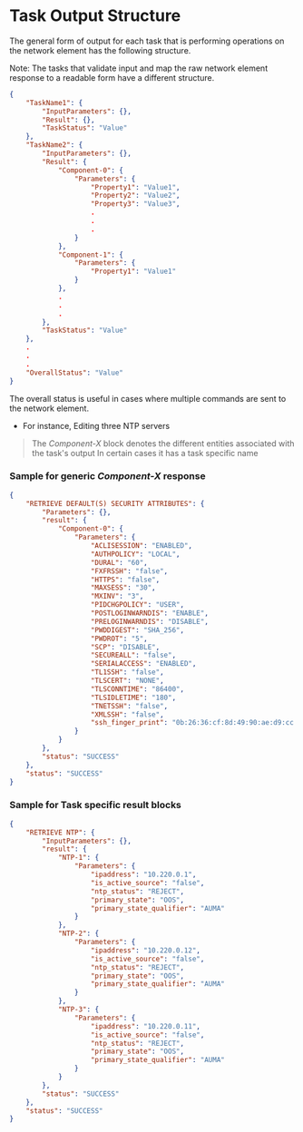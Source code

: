 # Task Output Structure

The general form of output for each task that is performing operations on the network element has the following structure.

Note: The tasks that validate input and map the raw network element response to a readable form have a different structure.

```json
{
    "TaskName1": {
        "InputParameters": {},
        "Result": {},
        "TaskStatus": "Value"
    },
    "TaskName2": {
        "InputParameters": {},
        "Result": {
            "Component-0": {
                "Parameters": {
                    "Property1": "Value1",
                    "Property2": "Value2",
                    "Property3": "Value3",
                    .
                    .
                    .
                }
            },
            "Component-1": {
                "Parameters": {
                    "Property1": "Value1"
                }
            },
            .
            .
            .
        },
        "TaskStatus": "Value"
    },
    .
    .
    .
    "OverallStatus": "Value"
}
```

The overall status is useful in cases where multiple commands are sent to the network element.

* For instance, Editing three NTP servers

> The *Component-X* block denotes the different entities associated with the task's output
> In certain cases it has a task specific name

### Sample  for generic *Component-X* response 

```json
{
    "RETRIEVE DEFAULT(S) SECURITY ATTRIBUTES": {
        "Parameters": {},
        "result": {
            "Component-0": {
                "Parameters": {
                    "ACLISESSION": "ENABLED",
                    "AUTHPOLICY": "LOCAL",
                    "DURAL": "60",
                    "FXFRSSH": "false",
                    "HTTPS": "false",
                    "MAXSESS": "30",
                    "MXINV": "3",
                    "PIDCHGPOLICY": "USER",
                    "POSTLOGINWARNDIS": "ENABLE",
                    "PRELOGINWARNDIS": "DISABLE",
                    "PWDDIGEST": "SHA_256",
                    "PWDROT": "5",
                    "SCP": "DISABLE",
                    "SECUREALL": "false",
                    "SERIALACCESS": "ENABLED",
                    "TL1SSH": "false",
                    "TLSCERT": "NONE",
                    "TLSCONNTIME": "86400",
                    "TLSIDLETIME": "180",
                    "TNETSSH": "false",
                    "XMLSSH": "false",
                    "ssh_finger_print": "0b:26:36:cf:8d:49:90:ae:d9:cc:1f:1a:4f:09:87:d3"
                }
            }
        },
        "status": "SUCCESS"
    },
    "status": "SUCCESS"
}
```

### Sample for Task specific result blocks

```json
{
    "RETRIEVE NTP": {
        "InputParameters": {},
        "result": {
            "NTP-1": {
                "Parameters": {
                    "ipaddress": "10.220.0.1",
                    "is_active_source": "false",
                    "ntp_status": "REJECT",
                    "primary_state": "OOS",
                    "primary_state_qualifier": "AUMA"
                }
            },
            "NTP-2": {
                "Parameters": {
                    "ipaddress": "10.220.0.12",
                    "is_active_source": "false",
                    "ntp_status": "REJECT",
                    "primary_state": "OOS",
                    "primary_state_qualifier": "AUMA"
                }
            },
            "NTP-3": {
                "Parameters": {
                    "ipaddress": "10.220.0.11",
                    "is_active_source": "false",
                    "ntp_status": "REJECT",
                    "primary_state": "OOS",
                    "primary_state_qualifier": "AUMA"
                }
            }
        },
        "status": "SUCCESS"
    },
    "status": "SUCCESS"
}
```

